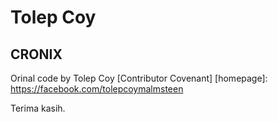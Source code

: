 # Tolep Coy

## CRONIX

Orinal code by Tolep Coy  [Contributor Covenant]
[homepage]: https://facebook.com/tolepcoymalmsteen

Terima kasih.